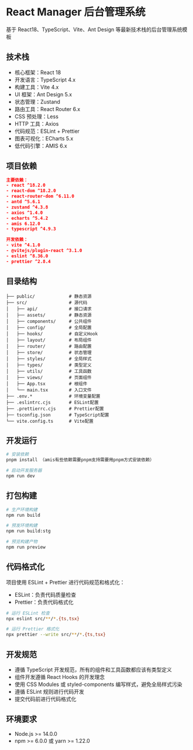 # React Manager 后台管理系统

基于 React18、TypeScript、Vite、Ant Design 等最新技术栈的后台管理系统模板

## 技术栈

- 核心框架：React 18
- 开发语言：TypeScript 4.x
- 构建工具：Vite 4.x
- UI 框架：Ant Design 5.x
- 状态管理：Zustand
- 路由工具：React Router 6.x
- CSS 预处理：Less
- HTTP 工具：Axios
- 代码规范：ESLint + Prettier
- 图表可视化：ECharts 5.x
- 低代码引擎：AMIS 6.x

## 项目依赖

```json
主要依赖：
- react ^18.2.0
- react-dom ^18.2.0
- react-router-dom ^6.11.0
- antd ^5.6.1
- zustand ^4.3.8
- axios ^1.4.0
- echarts ^5.4.2
- amis 6.12.0
- typescript ^4.9.3

开发依赖：
- vite ^4.1.0
- @vitejs/plugin-react ^3.1.0
- eslint ^8.36.0
- prettier ^2.8.4
```

## 目录结构

```
├── public/             # 静态资源
├── src/                # 源代码
│   ├── api/            # 接口请求
│   ├── assets/         # 静态资源
│   ├── components/     # 公共组件
│   ├── config/         # 全局配置
│   ├── hooks/          # 自定义Hook
│   ├── layout/         # 布局组件
│   ├── router/         # 路由配置
│   ├── store/          # 状态管理
│   ├── styles/         # 全局样式
│   ├── types/          # 类型定义
│   ├── utils/          # 工具函数
│   ├── views/          # 页面组件
│   ├── App.tsx         # 根组件
│   └── main.tsx        # 入口文件
├── .env.*              # 环境变量配置
├── .eslintrc.cjs       # ESLint配置
├── .prettierrc.cjs     # Prettier配置
├── tsconfig.json       # TypeScript配置
└── vite.config.ts      # Vite配置
```

## 开发运行

```bash
# 安装依赖
pnpm install （amis有些依赖需要pnpm支持需要用pnpm方式安装依赖）

# 启动开发服务器
npm run dev
```

## 打包构建

```bash
# 生产环境构建
npm run build

# 预发环境构建
npm run build:stg

# 预览构建产物
npm run preview
```

## 代码格式化

项目使用 ESLint + Prettier 进行代码规范和格式化：

- ESLint：负责代码质量检查
- Prettier：负责代码格式化

```bash
# 运行 ESLint 检查
npx eslint src/**/*.{ts,tsx}

# 运行 Prettier 格式化
npx prettier --write src/**/*.{ts,tsx}
```

## 开发规范

- 遵循 TypeScript 开发规范，所有的组件和工具函数都应该有类型定义
- 组件开发遵循 React Hooks 的开发理念
- 使用 CSS Modules 或 styled-components 编写样式，避免全局样式污染
- 遵循 ESLint 规则进行代码开发
- 提交代码前进行代码格式化

## 环境要求

- Node.js >= 14.0.0
- npm >= 6.0.0 或 yarn >= 1.22.0
